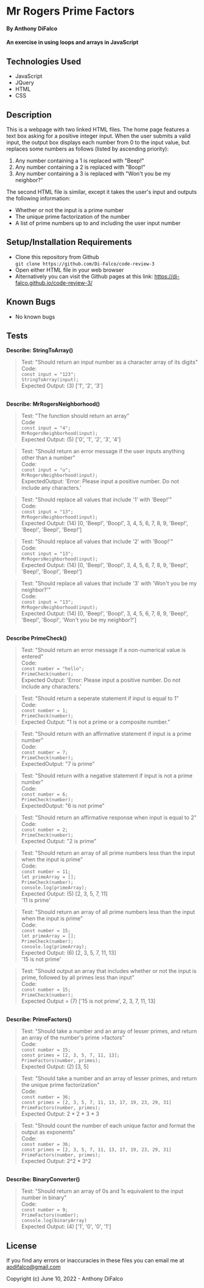 # Mr Rogers Prime Factors

#### By Anthony DiFalco

#### An exercise in using loops and arrays in JavaScript

## Technologies Used

* JavaScript
* JQuery
* HTML
* CSS

## Description

This is a webpage with two linked HTML files. The home page features a text box asking for a positive integer input. When the user submits a valid input, the output box displays each number from 0 to the input value, but replaces some numbers as follows (listed by ascending priority):

1. Any number containing a 1 is replaced with "Beep!"
2. Any number containing a 2 is replaced with "Boop!"
3. Any number containing a 3 is replaced with "Won't you be my neighbor?"

The second HTML file is similar, except it takes the user's input and outputs the following information:

* Whether or not the input is a prime number
* The unique prime factorization of the number
* A list of prime numbers up to and including the user input number

## Setup/Installation Requirements

* Clone this repository from Github<br>
```git clone https://github.com/Di-Falco/code-review-3```
* Open either HTML file in your web browser
* Alternatively you can visit the Github pages at this link: https://di-falco.github.io/code-review-3/

## Known Bugs

* No known bugs

## Tests

<strong>Describe: StringToArray()</strong><br>

>Test: "Should return an input number as a character array of its digits"<br>
>Code:<br>
>```const input = "123";```<br>
>```StringToArray(input);```<br>
>Expected Output: (3) ['1', '2', '3']<br>

<br><strong>Describe: MrRogersNeighborhood()</strong><br>

>Test: "The function should return an array"<br>
>Code<br>
>```const input = "4";```<br>
>```MrRogersNeighborhood(input);```<br>
>Expected Output: (5) ['0', '1', '2', '3', '4']<br>

>Test: "Should return an error message if the user inputs anything other than a number"<br>
>Code:<br>
>```const input = "u";```<br>
>```MrRogersNeighborhood(input);```<br>
>ExpectedOutput: 'Error: Please input a positive number. Do not include any characters.'<br>

>Test: "Should replace all values that include '1' with 'Beep!'"<br>
>Code:<br>
>```const input = "13";```<br>
>```MrRogersNeighborhood(input);```<br>
>Expected Output: (14) [0, 'Beep!', 'Boop!', 3, 4, 5, 6, 7, 8, 9, 'Beep!', 'Beep!', 'Beep!', 'Beep!']<br>

>Test: "Should replace all values that include '2' with 'Boop!'"<br>
>Code:<br>
>```const input = "13";```<br>
>```MrRogersNeighborhood(input);```<br>
>Expected Output: (14) [0, 'Beep!', 'Boop!', 3, 4, 5, 6, 7, 8, 9, 'Beep!', 'Beep!', 'Boop!', 'Beep!']<br>

>Test: "Should replace all values that include '3' with 'Won't you be my neighbor?'"<br>
>Code:<br>
>```const input = "13";```<br>
>```MrRogersNeighborhood(input);```<br>
>Expected Output: (14) [0, 'Beep!', 'Boop!', 3, 4, 5, 6, 7, 8, 9, 'Beep!', 'Beep!', 'Boop!', 'Won't you be my neighbor?']<br>


<br><strong>Describe PrimeCheck()</strong><br>

>Test: "Should return an error message if a non-numerical value is entered"<br>
>Code:<br>
>```const number = "hello";```<br>
>```PrimeCheck(number);```<br>
>Expected Output: 'Error: Please input a positive number. Do not include any characters.'<br>

>Test: "Should return a seperate statement if input is equal to 1"<br>
>Code:<br>
>```const number = 1;```<br>
>```PrimeCheck(number);```<br>
>Expected Output: "1 is not a prime or a composite number."<br>

>Test: "Should return with an affirmative statement if input is a prime number"<br>
>Code:<br>
>```const number = 7;```<br>
>```PrimeCheck(number);```<br>
>ExpectedOutput: "7 is prime"<br>

>Test: "Should return with a negative statement if input is not a prime number"<br>
>Code:<br>
>```const number = 6;```<br>
>```PrimeCheck(number);```<br>
>ExpectedOutput: "6 is not prime"<br>

>Test: "Should return an affirmative response when input is equal to 2"<br>
>Code:<br>
>```const number = 2;```<br>
>```PrimeCheck(number);```<br>
>Expected Output: "2 is prime"<br>

>Test: "Should return an array of all prime numbers less than the input when the input is prime"<br>
>Code:<br>
>```const number = 11;```<br>
>```let primeArray = [];```<br>
>```PrimeCheck(number);```<br>
>```console.log(primeArray);```<br>
>Expected Output: (5) [2, 3, 5, 7, 11]<br>
>                 '11 is prime'<br>

>Test: "Should return an array of all prime numbers less than the input when the input is prime"<br>
>Code:<br>
>```const number = 15;```<br>
>```let primeArray = [];```<br>
>```PrimeCheck(number);```<br>
>```console.log(primeArray);```<br>
>Expected Output: (6) [2, 3, 5, 7, 11, 13]<br>
>                 '15 is not prime'<br>

>Test: "Should output an array that includes whether or not the input is prime, followed by all primes less than input"<br>
>Code:<br>
>```const number = 15;```<br>
>```PrimeCheck(number);```<br>
>Expected Output = (7) ['15 is not prime', 2, 3, 7, 11, 13]<br>


<br><strong>Describe: PrimeFactors()</strong><br>


>Test: "Should take a number and an array of lesser primes, and return an array of the number's prime >factors"<br>
>Code:<br>
>```const number = 15;```<br>
>```const primes = [2, 3, 5, 7, 11, 13];```<br>
>```PrimeFactors(number, primes);```<br>
>Expected Output: (2) [3, 5]<br>

>Test: "Should take a number and an array of lesser primes, and return the unique prime factorization"<br>
>Code:<br>
>```const number = 36;```<br>
>```const primes = [2, 3, 5, 7, 11, 13, 17, 19, 23, 29, 31]```<br>
>```PrimeFactors(number, primes);```<br>
>Expected Output: 2 * 2 * 3 * 3<br>

>Test: "Should count the number of each unique factor and format the output as exponents"<br>
>Code:<br>
>```const number = 36;```<br>
>```const primes = [2, 3, 5, 7, 11, 13, 17, 19, 23, 29, 31]```<br>
>```PrimeFactors(number, primes);```<br>
>Expected Output: 2^2 * 3^2<br>

<br><strong>Describe: BinaryConverter()</strong><br>

>Test: "Should return an array of 0s and 1s equivalent to the input number in binary"<br>
>Code:<br>
>```const number = 9;```<br>
>```PrimeFactors(number);```<br>
>```console.log(binaryArray)```<br>
>Expected Output: (4) ['1', '0', '0', '1']<br>

## License

If you find any errors or inaccuracies in these files you can email me at aodifalco@gmail.com 

Copyright (c) June 10, 2022 - Anthony DiFalco
